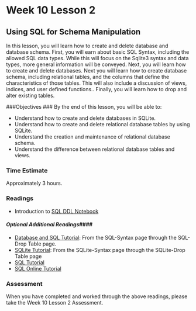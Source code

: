 # Week 10 Lesson 2 #
## Using SQL for Schema Manipulation ##

In this lesson, you will learn how to create and delete database and database schema. First, you will earn about basic SQL Syntax, including the allowed SQL data types. While this will focus on the Sqlite3 syntax and data types,  more general information will be conveyed. Next, you will learn how to create and delete databases. Next you will learn how to create database schema, including relational tables, and the columns that define the characteristics of those tables. This will also include a discussion of views, indices, and user defined functions.. Finally, you will learn how to drop and alter existing tables.

###Objectives ###
By the end of this lesson, you will be able to:

- Understand how to create and delete databases in SQLite.
- Understand how to create and delete relational database tables by using SQLite.
- Understand the creation and maintenance of relational database schema.
- Understand the difference between relational database tables and views.

### Time Estimate ###

Approximately 3 hours.

### Readings ####

- Introduction to [SQL DDL Notebook](http://nbviewer.ipython.org/github/INFO490/spring2015/blob/master/week10/intro2sqlddl.ipynb)


#### *Optional Additional Readings*####

- [Database and SQL Tutorial](http://www.tutorialspoint.com/sql/index.htm): From the SQL-Syntax page through the SQL-Drop Table page.
- [SQLite Tutorial](http://www.tutorialspoint.com/sqlite/index.htm): From the SQLite-Syntax page through the SQLite-Drop Table page
- [SQL Tutorial](http://www.w3schools.com/sql/)
- [SQL Online Tutorial](http://sqlzoo.net/wiki/SQL_Tutorial)

### Assessment ###

When you have completed and worked through the above readings, please take the Week 10 Lesson 2 Assessment.
